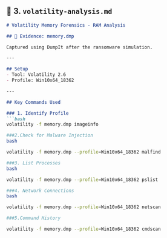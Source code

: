 ## 📄 3. `volatility-analysis.md`

```markdown
# Volatility Memory Forensics - RAM Analysis

## 🧪 Evidence: memory.dmp

Captured using DumpIt after the ransomware simulation.

---

## Setup
- Tool: Volatility 2.6
- Profile: Win10x64_18362

---

## Key Commands Used

### 1. Identify Profile
```bash
volatility -f memory.dmp imageinfo

###2.Check for Malware Injection
bash

volatility -f memory.dmp --profile=Win10x64_18362 malfind

###3. List Processes
bash

volatility -f memory.dmp --profile=Win10x64_18362 pslist

###4. Network Connections
bash

volatility -f memory.dmp --profile=Win10x64_18362 netscan

###5.Command History

volatility -f memory.dmp --profile=Win10x64_18362 cmdscan